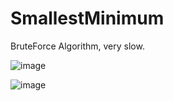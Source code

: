 # SmallestMinimum
BruteForce Algorithm, very slow.





![image](https://user-images.githubusercontent.com/19478700/167954013-f0a71219-524b-44f2-b902-ac9dd86e5d84.png)



![image](https://user-images.githubusercontent.com/19478700/167953954-571c9503-5e0b-4807-b9c6-165a6e705921.png)
